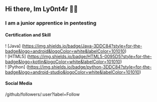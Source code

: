 ## Hi there, Im Ly0nt4r 👋🦁
### I am a junior apprentice in pentesting 

####  Certification and Skill
! [Java] (https://img.shields.io/badge/Java-3DDC84?style=for-the-badge&logo=android&logoColor=white&labelColor=101010) </br>
! [HTML5] (https://img.shields.io/badge/HTML5-0095D5?style=for-the-badge&logo=kotlin&logoColor=white&labelColor=101010) </br>
! [Python] (https://img.shields.io/badge/python-3DDC84?style=for-the-badge&logo=android-studio&logoColor=white&labelColor=101010) </br>



#### Social Media

/github/followers/:user?label=Follow
